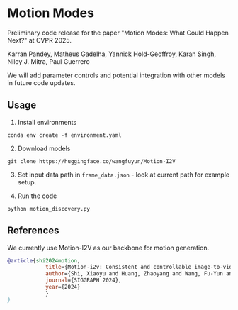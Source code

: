 # Motion Modes

Preliminary code release for the paper "Motion Modes: What Could Happen Next?" at CVPR 2025. 

Karran Pandey, Matheus Gadelha, Yannick Hold-Geoffroy, Karan Singh, Niloy J. Mitra, Paul Guerrero

We will add parameter controls and potential integration with other models in future code updates.

## Usage

1. Install environments
```shell
conda env create -f environment.yaml
```
2. Download models
```shell
git clone https://huggingface.co/wangfuyun/Motion-I2V
```
3. Set input data path in ```frame_data.json``` - look at current path for example setup.

4. Run the code
```shell
python motion_discovery.py 
```
## References

We currently use Motion-I2V as our backbone for motion generation. 

```bib
@article{shi2024motion,
            title={Motion-i2v: Consistent and controllable image-to-video generation with explicit motion modeling},
            author={Shi, Xiaoyu and Huang, Zhaoyang and Wang, Fu-Yun and Bian, Weikang and Li, Dasong and Zhang, Yi and Zhang, Manyuan and Cheung, Ka Chun and See, Simon and Qin, Hongwei and others},
            journal={SIGGRAPH 2024},
            year={2024}
            }
}
```
